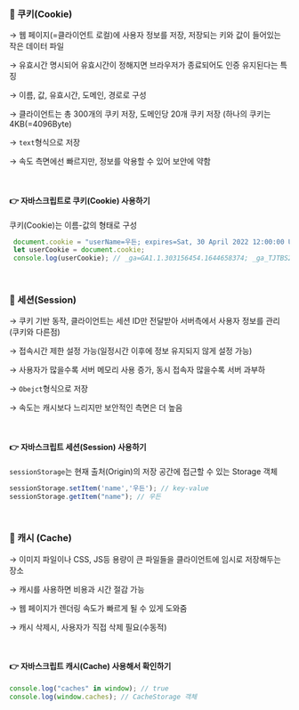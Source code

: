 ### 💙 쿠키(Cookie)

→ 웹 페이지(=클라이언트 로컬)에 사용자 정보를 저장, 저장되는 키와 값이 들어있는 작은 데이터 파일

→ 유효시간 명시되어 유효시간이 정해지면 브라우저가 종료되어도 인증 유지된다는 특징

→ 이름, 값, 유효시간, 도메인, 경로로 구성

→ 클라이언트는 총 300개의 쿠키 저장, 도메인당 20개 쿠키 저장
  (하나의 쿠키는 4KB(=4096Byte)

→ `text`형식으로 저장
  
→ 속도 측면에선 빠르지만, 정보를 악용할 수 있어 보안에 약함  

<br>

#### 👉 자바스크립트로 쿠키(Cookie) 사용하기
쿠키(Cookie)는 이름-값의 형태로 구성 
```js
 document.cookie = "userName=우든; expires=Sat, 30 April 2022 12:00:00 UTC; path=/;";
 let userCookie = document.cookie;
 console.log(userCookie); // _ga=GA1.1.303156454.1644658374; _ga_TJTBS2VS6X=GS1.1.1645796432.5.1.1645797503.0; userName=우든
```

<br>


### 💙 세션(Session)

→ 쿠키 기반 동작, 클라이언트는 세션 ID만 전달받아 서버측에서 사용자 정보를 관리(쿠키와 다른점)

→ 접속시간 제한 설정 가능(일정시간 이후에 정보 유지되지 않게 설정 가능)

→ 사용자가 많을수록 서버 메모리 사용 증가, 동시 접속자 많을수록 서버 과부하

→ `Obejct`형식으로 저장

→ 속도는 캐시보다 느리지만 보안적인 측면은 더 높음

<br>


#### 👉 자바스크립트 세션(Session) 사용하기
`sessionStorage`는 현재 출처(Origin)의 저장 공간에 접근할 수 있는 Storage 객체
```js
sessionStorage.setItem('name','우든'); // key-value
sessionStorage.getItem("name"); // 우든
```

<br>

### 💙 캐시 (Cache)

→ 이미지 파일이나 CSS, JS등 용량이 큰 파일들을 클라이언트에 임시로 저장해두는 장소

→ 캐시를 사용하면 비용과 시간 절감 가능

→ 웹 페이지가 렌더링 속도가 빠르게 될 수 있게 도와줌

→ 캐시 삭제시, 사용자가 직접 삭제 필요(수동적)

<br>

#### 👉 자바스크립트 캐시(Cache) 사용해서 확인하기
```js
console.log("caches" in window); // true
console.log(window.caches); // CacheStorage 객체
```

